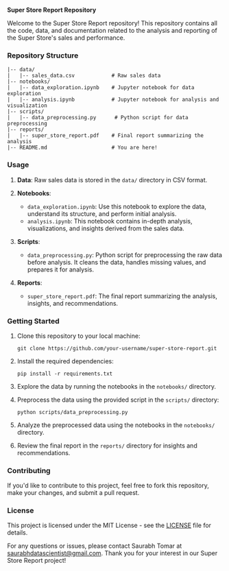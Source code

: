 **Super Store Report Repository**

Welcome to the Super Store Report repository! This repository contains all the code, data, and documentation related to the analysis and reporting of the Super Store's sales and performance.

### Repository Structure

```
|-- data/
|   |-- sales_data.csv            # Raw sales data
|-- notebooks/
|   |-- data_exploration.ipynb    # Jupyter notebook for data exploration
|   |-- analysis.ipynb            # Jupyter notebook for analysis and visualization
|-- scripts/
|   |-- data_preprocessing.py      # Python script for data preprocessing
|-- reports/
|   |-- super_store_report.pdf    # Final report summarizing the analysis
|-- README.md                     # You are here!
```

### Usage

1. **Data**: Raw sales data is stored in the `data/` directory in CSV format.

2. **Notebooks**: 
    - `data_exploration.ipynb`: Use this notebook to explore the data, understand its structure, and perform initial analysis.
    - `analysis.ipynb`: This notebook contains in-depth analysis, visualizations, and insights derived from the sales data.

3. **Scripts**: 
    - `data_preprocessing.py`: Python script for preprocessing the raw data before analysis. It cleans the data, handles missing values, and prepares it for analysis.

4. **Reports**: 
    - `super_store_report.pdf`: The final report summarizing the analysis, insights, and recommendations.

### Getting Started

1. Clone this repository to your local machine:
    ```
    git clone https://github.com/your-username/super-store-report.git
    ```

2. Install the required dependencies:
    ```
    pip install -r requirements.txt
    ```

3. Explore the data by running the notebooks in the `notebooks/` directory.

4. Preprocess the data using the provided script in the `scripts/` directory:
    ```
    python scripts/data_preprocessing.py
    ```

5. Analyze the preprocessed data using the notebooks in the `notebooks/` directory.

6. Review the final report in the `reports/` directory for insights and recommendations.

### Contributing

If you'd like to contribute to this project, feel free to fork this repository, make your changes, and submit a pull request.

### License

This project is licensed under the MIT License - see the [LICENSE](LICENSE) file for details.

For any questions or issues, please contact Saurabh Tomar at saurabhdatascientist@gmail.com. Thank you for your interest in our Super Store Report project!
